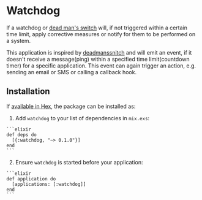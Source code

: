 # Watchdog

If a watchdog or [dead man's switch](https://en.wikipedia.org/wiki/Dead_man%27s_switch) will, if not triggered within a certain time limit, apply corrective measures or notify for them to be performed on a system.

This application is inspired by [deadmanssnitch](https://deadmanssnitch.com/) and will emit an event, if it doesn't receive a message(ping) within a specified time limit(countdown timer) for a specific application.
This event can again trigger an action, e.g. sending an email or SMS or calling a callback hook.


## Installation

If [available in Hex](https://hex.pm/docs/publish), the package can be installed as:

  1. Add `watchdog` to your list of dependencies in `mix.exs`:

    ```elixir
    def deps do
      [{:watchdog, "~> 0.1.0"}]
    end
    ```

  2. Ensure `watchdog` is started before your application:

    ```elixir
    def application do
      [applications: [:watchdog]]
    end
    ```

